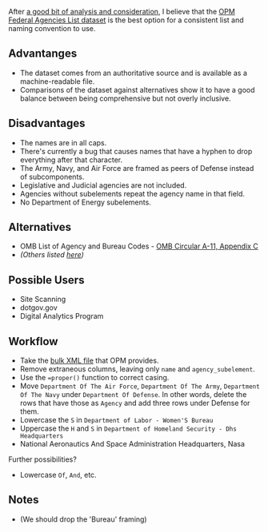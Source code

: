 After [a good bit of analysis and consideration](https://github.com/GSA/site-scanning-documentation/blob/main/about/project-management/proposals/agency-bureau-list.md), I believe that the [OPM Federal Agencies List dataset](https://www.opm.gov/about-us/open-government/Data/Apps/Agencies/) is the best option for a consistent list and naming convention to use.  

## Advantanges

- The dataset comes from an authoritative source and is available as a machine-readable file.
- Comparisons of the dataset against alternatives show it to have a good balance between being comprehensive but not overly inclusive.  


## Disadvantages 

- The names are in all caps.
- There's currently a bug that causes names that have a hyphen to drop everything after that character.
- The Army, Navy, and Air Force are framed as peers of Defense instead of subcomponents.
- Legislative and Judicial agencies are not included.
- Agencies without subelements repeat the agency name in that field.
- No Department of Energy subelements.  


## Alternatives 
- OMB List of Agency and Bureau Codes - [OMB Circular A-11, Appendix C](https://bidenwhitehouse.archives.gov/wp-content/uploads/2018/06/a11.pdf#page=849)
- _(Others listed [here](https://github.com/GSA/site-scanning-documentation/blob/main/about/project-management/proposals/agency-bureau-list.md#details))_

## Possible Users

- Site Scanning
- dotgov.gov
- Digital Analytics Program

## Workflow
- Take the [bulk XML file](https://www.opm.gov/about-us/open-government/Data/Apps/agencies/agencies.xml) that OPM provides.
- Remove extraneous columns, leaving only `name` and `agency_subelement`.  
- Use the `=proper()` function to correct casing.
- Move `Department Of The Air Force`, `Department Of The Army`, `Department Of The Navy` under `Department Of Defense`.  In other words, delete the rows that have those as `Agency` and add three rows under Defense for them.
- Lowercase the `S` in `Department of Labor - Women'S Bureau`
- Uppercase the `H` and `S` in `Department of Homeland Security - Dhs Headquarters`
- National Aeronautics And Space Administration	Headquarters, Nasa

Further possibilities? 
- Lowercase `Of`, `And`, etc. 

## Notes 
- (We should drop the 'Bureau' framing)

